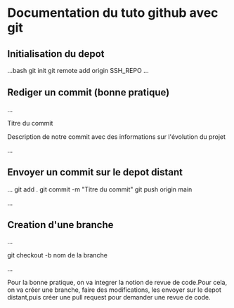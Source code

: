 # Documentation du tuto github avec git


## Initialisation du depot

...bash
git init
git remote add origin SSH_REPO
...


## Rediger un commit (bonne pratique)

...

Titre du commit

Description de notre commit avec des informations  sur l'évolution du projet

...

## Envoyer un commit sur le depot distant

...
git add .
git commit -m "Titre du commit"
git push origin main

...


## Creation d'une branche

...

git checkout -b nom de la branche

...

Pour la bonne pratique, on va integrer la notion de revue de code.Pour cela, on va créer une branche, faire des modifications, les envoyer sur le depot distant,puis créer une pull request pour demander une revue de code.